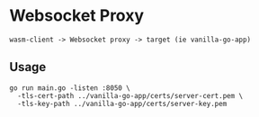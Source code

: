 # Websocket Proxy

```
wasm-client -> Websocket proxy -> target (ie vanilla-go-app)
```

## Usage

```
go run main.go -listen :8050 \
  -tls-cert-path ../vanilla-go-app/certs/server-cert.pem \
  -tls-key-path ../vanilla-go-app/certs/server-key.pem
```
